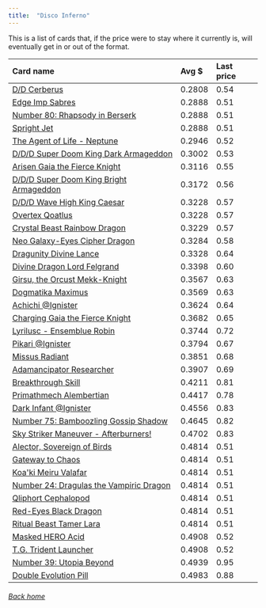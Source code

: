 ```yaml
---
title:  "Disco Inferno"
---
```


This is a list of cards that, if the price were to stay where it currently is, will eventually get in or out of the format.

| Card name | Avg $ | Last price |
| :-- | :-- | :-- |
[D/D Cerberus](https://db.ygoprodeck.com/card/?search=D/D%20Cerberus) | 0.2808 | 0.54 |
[Edge Imp Sabres](https://db.ygoprodeck.com/card/?search=Edge%20Imp%20Sabres) | 0.2888 | 0.51 |
[Number 80: Rhapsody in Berserk](https://db.ygoprodeck.com/card/?search=Number%2080:%20Rhapsody%20in%20Berserk) | 0.2888 | 0.51 |
[Spright Jet](https://db.ygoprodeck.com/card/?search=Spright%20Jet) | 0.2888 | 0.51 |
[The Agent of Life - Neptune](https://db.ygoprodeck.com/card/?search=The%20Agent%20of%20Life%20-%20Neptune) | 0.2946 | 0.52 |
[D/D/D Super Doom King Dark Armageddon](https://db.ygoprodeck.com/card/?search=D/D/D%20Super%20Doom%20King%20Dark%20Armageddon) | 0.3002 | 0.53 |
[Arisen Gaia the Fierce Knight](https://db.ygoprodeck.com/card/?search=Arisen%20Gaia%20the%20Fierce%20Knight) | 0.3116 | 0.55 |
[D/D/D Super Doom King Bright Armageddon](https://db.ygoprodeck.com/card/?search=D/D/D%20Super%20Doom%20King%20Bright%20Armageddon) | 0.3172 | 0.56 |
[D/D/D Wave High King Caesar](https://db.ygoprodeck.com/card/?search=D/D/D%20Wave%20High%20King%20Caesar) | 0.3228 | 0.57 |
[Overtex Qoatlus](https://db.ygoprodeck.com/card/?search=Overtex%20Qoatlus) | 0.3228 | 0.57 |
[Crystal Beast Rainbow Dragon](https://db.ygoprodeck.com/card/?search=Crystal%20Beast%20Rainbow%20Dragon) | 0.3229 | 0.57 |
[Neo Galaxy-Eyes Cipher Dragon](https://db.ygoprodeck.com/card/?search=Neo%20Galaxy-Eyes%20Cipher%20Dragon) | 0.3284 | 0.58 |
[Dragunity Divine Lance](https://db.ygoprodeck.com/card/?search=Dragunity%20Divine%20Lance) | 0.3328 | 0.64 |
[Divine Dragon Lord Felgrand](https://db.ygoprodeck.com/card/?search=Divine%20Dragon%20Lord%20Felgrand) | 0.3398 | 0.60 |
[Girsu, the Orcust Mekk-Knight](https://db.ygoprodeck.com/card/?search=Girsu,%20the%20Orcust%20Mekk-Knight) | 0.3567 | 0.63 |
[Dogmatika Maximus](https://db.ygoprodeck.com/card/?search=Dogmatika%20Maximus) | 0.3569 | 0.63 |
[Achichi @Ignister](https://db.ygoprodeck.com/card/?search=Achichi%20@Ignister) | 0.3624 | 0.64 |
[Charging Gaia the Fierce Knight](https://db.ygoprodeck.com/card/?search=Charging%20Gaia%20the%20Fierce%20Knight) | 0.3682 | 0.65 |
[Lyrilusc - Ensemblue Robin](https://db.ygoprodeck.com/card/?search=Lyrilusc%20-%20Ensemblue%20Robin) | 0.3744 | 0.72 |
[Pikari @Ignister](https://db.ygoprodeck.com/card/?search=Pikari%20@Ignister) | 0.3794 | 0.67 |
[Missus Radiant](https://db.ygoprodeck.com/card/?search=Missus%20Radiant) | 0.3851 | 0.68 |
[Adamancipator Researcher](https://db.ygoprodeck.com/card/?search=Adamancipator%20Researcher) | 0.3907 | 0.69 |
[Breakthrough Skill](https://db.ygoprodeck.com/card/?search=Breakthrough%20Skill) | 0.4211 | 0.81 |
[Primathmech Alembertian](https://db.ygoprodeck.com/card/?search=Primathmech%20Alembertian) | 0.4417 | 0.78 |
[Dark Infant @Ignister](https://db.ygoprodeck.com/card/?search=Dark%20Infant%20@Ignister) | 0.4556 | 0.83 |
[Number 75: Bamboozling Gossip Shadow](https://db.ygoprodeck.com/card/?search=Number%2075:%20Bamboozling%20Gossip%20Shadow) | 0.4645 | 0.82 |
[Sky Striker Maneuver - Afterburners!](https://db.ygoprodeck.com/card/?search=Sky%20Striker%20Maneuver%20-%20Afterburners!) | 0.4702 | 0.83 |
[Alector, Sovereign of Birds](https://db.ygoprodeck.com/card/?search=Alector,%20Sovereign%20of%20Birds) | 0.4814 | 0.51 |
[Gateway to Chaos](https://db.ygoprodeck.com/card/?search=Gateway%20to%20Chaos) | 0.4814 | 0.51 |
[Koa'ki Meiru Valafar](https://db.ygoprodeck.com/card/?search=Koa'ki%20Meiru%20Valafar) | 0.4814 | 0.51 |
[Number 24: Dragulas the Vampiric Dragon](https://db.ygoprodeck.com/card/?search=Number%2024:%20Dragulas%20the%20Vampiric%20Dragon) | 0.4814 | 0.51 |
[Qliphort Cephalopod](https://db.ygoprodeck.com/card/?search=Qliphort%20Cephalopod) | 0.4814 | 0.51 |
[Red-Eyes Black Dragon](https://db.ygoprodeck.com/card/?search=Red-Eyes%20Black%20Dragon) | 0.4814 | 0.51 |
[Ritual Beast Tamer Lara](https://db.ygoprodeck.com/card/?search=Ritual%20Beast%20Tamer%20Lara) | 0.4814 | 0.51 |
[Masked HERO Acid](https://db.ygoprodeck.com/card/?search=Masked%20HERO%20Acid) | 0.4908 | 0.52 |
[T.G. Trident Launcher](https://db.ygoprodeck.com/card/?search=T.G.%20Trident%20Launcher) | 0.4908 | 0.52 |
[Number 39: Utopia Beyond](https://db.ygoprodeck.com/card/?search=Number%2039:%20Utopia%20Beyond) | 0.4939 | 0.95 |
[Double Evolution Pill](https://db.ygoprodeck.com/card/?search=Double%20Evolution%20Pill) | 0.4983 | 0.88 |

###### [Back home](index)